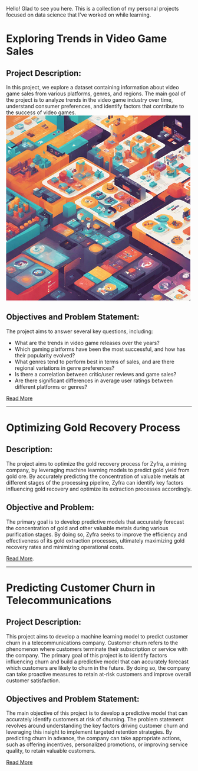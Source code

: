 Hello! Glad to see you here. This is a collection of my personal projects focused on data science that I've worked on while learning.

# Exploring Trends in Video Game Sales
## Project Description:
In this project, we explore a dataset containing information about video game sales from various platforms, genres, and regions. The main goal of the project is to analyze trends in the video game industry over time, understand consumer preferences, and identify factors that contribute to the success of video games.
![](https://raw.githubusercontent.com/nuryaningsih/nurya_portofolio/main/images/games.png)
    

## Objectives and Problem Statement:
The project aims to answer several key questions, including:
- What are the trends in video game releases over the years?
- Which gaming platforms have been the most successful, and how has their popularity evolved?
- What genres tend to perform best in terms of sales, and are there regional variations in genre preferences?
- Is there a correlation between critic/user reviews and game sales?
- Are there significant differences in average user ratings between different platforms or genres?
  
[Read More](https://github.com/nuryaningsih/nurya_portofolio/blob/main/markdown.md#exploring-trends-in-video-game-sales)

---

# Optimizing Gold Recovery Process
## Description:
The project aims to optimize the gold recovery process for Zyfra, a mining company, by leveraging machine learning models to predict gold yield from gold ore. By accurately predicting the concentration of valuable metals at different stages of the processing pipeline, Zyfra can identify key factors influencing gold recovery and optimize its extraction processes accordingly.

## Objective and Problem:
The primary goal is to develop predictive models that accurately forecast the concentration of gold and other valuable metals during various purification stages. By doing so, Zyfra seeks to improve the efficiency and effectiveness of its gold extraction processes, ultimately maximizing gold recovery rates and minimizing operational costs.

[Read More](https://github.com/nuryaningsih/nurya_portofolio/blob/main/markdown.md#Optimizing-Gold-Recovery-Process).

---

# Predicting Customer Churn in Telecommunications
## Project Description:
This project aims to develop a machine learning model to predict customer churn in a telecommunications company. Customer churn refers to the phenomenon where customers terminate their subscription or service with the company. The primary goal of this project is to identify factors influencing churn and build a predictive model that can accurately forecast which customers are likely to churn in the future. By doing so, the company can take proactive measures to retain at-risk customers and improve overall customer satisfaction.

## Objectives and Problem Statement:
The main objective of this project is to develop a predictive model that can accurately identify customers at risk of churning. The problem statement revolves around understanding the key factors driving customer churn and leveraging this insight to implement targeted retention strategies. By predicting churn in advance, the company can take appropriate actions, such as offering incentives, personalized promotions, or improving service quality, to retain valuable customers.

[Read More](https://github.com/nuryaningsih/nurya_portofolio/blob/main/markdown.md#Predicting-Customer-Churn-in-Telecommunications)

